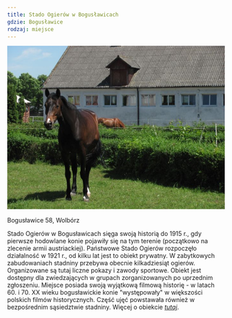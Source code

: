 ```yaml
---
title: Stado Ogierów w Bogusławicach
gdzie: Bogusławice
rodzaj: miejsce
---
```

![Bogusławice Stado Ogierów](/foto/plenery/boguslawice-stado.jpg)

Bogusławice 58, Wolbórz

Stado Ogierów w Bogusławicach sięga swoją historią do 1915 r., gdy pierwsze hodowlane konie pojawiły się na tym terenie (początkowo na zlecenie armii austriackiej). Państwowe Stado Ogierów rozpoczęło działalność w 1921 r., od kilku lat jest to obiekt prywatny. W zabytkowych zabudowaniach stadniny przebywa obecnie kilkadziesiąt ogierów. Organizowane są tutaj liczne pokazy i zawody sportowe. Obiekt jest dostępny dla zwiedzających w grupach zorganizowanych po uprzednim zgłoszeniu. Miejsce posiada swoją wyjątkową filmową historię - w latach 60. i 70. XX wieku bogusławickie konie "występowały" w większości polskich filmów historycznych. Część ujęć powstawała również w bezpośrednim sąsiedztwie stadniny. Więcej o obiekcie [*tutaj*](http://www.stadoboguslawice.com.pl/).
